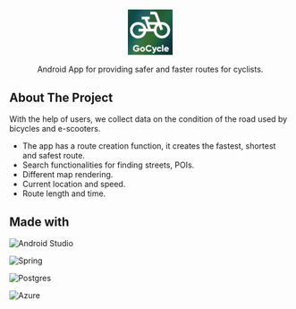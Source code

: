 <a name="readme-top"></a>

<!-- PROJECT LOGO -->
<br />
<div align="center">
  <a href="https://github.com/MachineShot/GoCycle">
    <img src="images/logo.png" alt="Logo" width="80">
  </a>

  <p align="center">
    Android App for providing safer and faster routes for cyclists.
  </p>
</div>



<!-- ABOUT THE PROJECT -->
## About The Project
<p>With the help of users, we collect data on the condition of the road used by bicycles and e-scooters.

*  The app has a route creation function, it creates the fastest, shortest and safest route.
*  Search functionalities for finding streets, POIs.
*  Different map rendering.
*  Current location and speed.
*  Route length and time.</p>

## Made with
![Android Studio](https://img.shields.io/badge/Android%20Studio-3DDC84.svg?style=for-the-badge&logo=android-studio&logoColor=white)

![Spring](https://img.shields.io/badge/spring-%236DB33F.svg?style=for-the-badge&logo=spring&logoColor=white)

![Postgres](https://img.shields.io/badge/postgres-%23316192.svg?style=for-the-badge&logo=postgresql&logoColor=white)

![Azure](https://img.shields.io/badge/azure-%230072C6.svg?style=for-the-badge&logo=microsoftazure&logoColor=white)